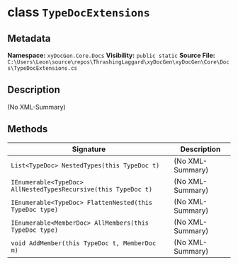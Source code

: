 # class `TypeDocExtensions`

## Metadata
**Namespace:** `xyDocGen.Core.Docs`
**Visibility:** `public static`
**Source File:** `C:\Users\Leon\source\repos\ThrashingLaggard\xyDocGen\xyDocGen\Core\Docs\TypeDocExtensions.cs`

## Description
(No XML-Summary)

## Methods

| Signature | Description |
|----------|--------------|
| `List<TypeDoc> NestedTypes(this TypeDoc t)` | (No XML-Summary) |
| `IEnumerable<TypeDoc> AllNestedTypesRecursive(this TypeDoc t)` | (No XML-Summary) |
| `IEnumerable<TypeDoc> FlattenNested(this TypeDoc type)` | (No XML-Summary) |
| `IEnumerable<MemberDoc> AllMembers(this TypeDoc type)` | (No XML-Summary) |
| `void AddMember(this TypeDoc t, MemberDoc m)` | (No XML-Summary) |